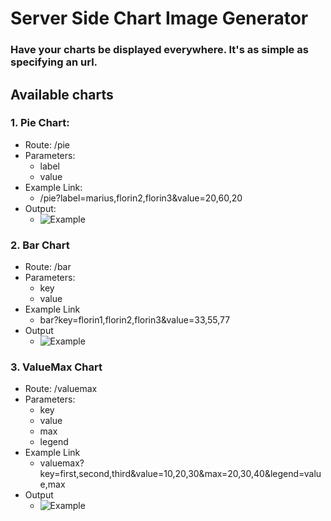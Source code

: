 # Server Side Chart Image Generator
### Have your charts be displayed everywhere. It's as simple as specifying an url.
## Available charts

### 1. Pie Chart:
- Route: /pie
- Parameters:
  - label
  - value
- Example Link:
    - /pie?label=marius,florin2,florin3&value=20,60,20
- Output:
  - ![Example](http://188.24.199.224:3000/pie?label=marius,florin2,florin3&value=20,60,20)

### 2. Bar Chart
- Route: /bar
- Parameters:
  - key
  - value
- Example Link
  - bar?key=florin1,florin2,florin3&value=33,55,77
- Output
  - ![Example](http://188.24.199.224:3000/bar?key=florin1,florin2,florin3&value=33,55,77)

### 3. ValueMax Chart
- Route: /valuemax
- Parameters:
  - key
  - value
  - max
  - legend
- Example Link
  - valuemax?key=first,second,third&value=10,20,30&max=20,30,40&legend=value,max
- Output
  - ![Example](http://188.24.199.224:3000/valuemax?key=first,second,third&value=10,20,30&max=20,30,40&legend=value,max)